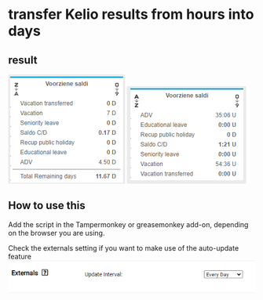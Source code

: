 # transfer Kelio results from hours into days

## result
![after](images\after_inDays.png)
![before](images\before_inDays.png)

## How to use this
Add the script in the Tampermonkey or greasemonkey add-on, depending on the browser you are using.

Check the externals setting if you want to make use of the auto-update feature
![auto-update](images\AutoUpdate.png)